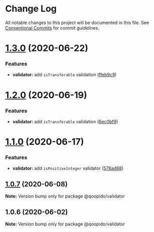 # Change Log

All notable changes to this project will be documented in this file.
See [Conventional Commits](https://conventionalcommits.org) for commit guidelines.

# [1.3.0](https://github.com/dlueth/qoopido/compare/@qoopido/validator@1.2.0...@qoopido/validator@1.3.0) (2020-06-22)


### Features

* **validator:** add `isTransferable` validation ([ffeb9c9](https://github.com/dlueth/qoopido/commit/ffeb9c92d55600b17d1f90814ac323b8ff032359))





# [1.2.0](https://github.com/dlueth/qoopido/compare/@qoopido/validator@1.1.0...@qoopido/validator@1.2.0) (2020-06-19)


### Features

* **validator:** add `isTransferable` validation ([6ec0bf9](https://github.com/dlueth/qoopido/commit/6ec0bf9d9966bf042cee4c977d4517399d1671b6))





# [1.1.0](https://github.com/dlueth/qoopido/compare/@qoopido/validator@1.0.7...@qoopido/validator@1.1.0) (2020-06-17)


### Features

* **validator:** add `isPositiveInteger` validator ([578ad68](https://github.com/dlueth/qoopido/commit/578ad681aebd25d5b7252e0f70515c89af81f9b7))





## [1.0.7](https://github.com/dlueth/qoopido/compare/@qoopido/validator@1.0.6...@qoopido/validator@1.0.7) (2020-06-08)

**Note:** Version bump only for package @qoopido/validator





## 1.0.6 (2020-06-02)

**Note:** Version bump only for package @qoopido/validator
